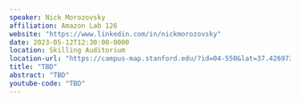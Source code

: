 ```yaml
---
speaker: Nick Morozovsky
affiliation: Amazon Lab 126
website: "https://www.linkedin.com/in/nickmorozovsky"
date: 2023-05-12T12:30:00-0000
location: Skilling Auditorium
location-url: "https://campus-map.stanford.edu/?id=04-550&lat=37.42697371527761&lng=-122.17280664808126&zoom=18&srch=undefined"
title: "TBD"
abstract: "TBD"
youtube-code: "TBD"
---
```

